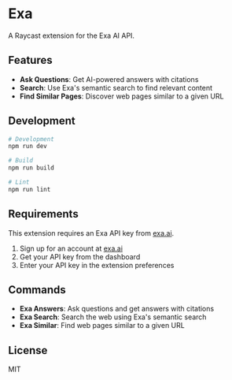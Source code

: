 # Exa

A Raycast extension for the Exa AI API.

## Features

- **Ask Questions**: Get AI-powered answers with citations
- **Search**: Use Exa's semantic search to find relevant content
- **Find Similar Pages**: Discover web pages similar to a given URL

## Development

```bash
# Development
npm run dev

# Build
npm run build

# Lint
npm run lint
```

## Requirements

This extension requires an Exa API key from [exa.ai](https://exa.ai).

1. Sign up for an account at [exa.ai](https://exa.ai)
2. Get your API key from the dashboard
3. Enter your API key in the extension preferences

## Commands

- **Exa Answers**: Ask questions and get answers with citations
- **Exa Search**: Search the web using Exa's semantic search
- **Exa Similar**: Find web pages similar to a given URL

## License

MIT